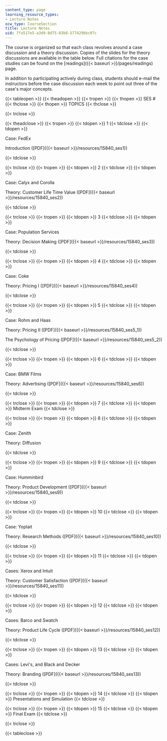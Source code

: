 ```yaml
---
content_type: page
learning_resource_types:
- Lecture Notes
ocw_type: CourseSection
title: Lecture Notes
uid: 7fa517e5-a3d9-8d75-03b8-577429bbc07c
---
```


The course is organized so that each class revolves around a case discussion and a theory discussion. Copies of the slides for the theory discussions are available in the table below. Full citations for the case studies can be found on the [readings]({{< baseurl >}}/pages/readings) page.

In addition to participating actively during class, students should e-mail the instructors before the case discussion each week to point out three of the case's major concepts.

{{< tableopen >}}
{{< theadopen >}}
{{< tropen >}}
{{< thopen >}}
SES #
{{< thclose >}}
{{< thopen >}}
TOPICS
{{< thclose >}}

{{< trclose >}}

{{< theadclose >}}
{{< tropen >}}
{{< tdopen >}}
1
{{< tdclose >}}
{{< tdopen >}}


Case: FedEx

Introduction ([PDF]({{< baseurl >}}/resources/15840_ses1))


{{< tdclose >}}

{{< trclose >}}
{{< tropen >}}
{{< tdopen >}}
2
{{< tdclose >}}
{{< tdopen >}}


Case: Calyx and Corolla

Theory: Customer Life Time Value ([PDF]({{< baseurl >}}/resources/15840_ses2))


{{< tdclose >}}

{{< trclose >}}
{{< tropen >}}
{{< tdopen >}}
3
{{< tdclose >}}
{{< tdopen >}}


Case: Population Services

Theory: Decision Making ([PDF]({{< baseurl >}}/resources/15840_ses3))


{{< tdclose >}}

{{< trclose >}}
{{< tropen >}}
{{< tdopen >}}
4
{{< tdclose >}}
{{< tdopen >}}


Case: Coke

Theory: Pricing I ([PDF]({{< baseurl >}}/resources/15840_ses4))


{{< tdclose >}}

{{< trclose >}}
{{< tropen >}}
{{< tdopen >}}
5
{{< tdclose >}}
{{< tdopen >}}


Case: Rohm and Haas

Theory: Pricing II ([PDF]({{< baseurl >}}/resources/15840_ses5_1))

The Psychology of Pricing ([PDF]({{< baseurl >}}/resources/15840_ses5_2))


{{< tdclose >}}

{{< trclose >}}
{{< tropen >}}
{{< tdopen >}}
6
{{< tdclose >}}
{{< tdopen >}}


Case: BMW Films

Theory: Advertising ([PDF]({{< baseurl >}}/resources/15840_ses6))


{{< tdclose >}}

{{< trclose >}}
{{< tropen >}}
{{< tdopen >}}
7
{{< tdclose >}}
{{< tdopen >}}
Midterm Exam
{{< tdclose >}}

{{< trclose >}}
{{< tropen >}}
{{< tdopen >}}
8
{{< tdclose >}}
{{< tdopen >}}


Case: Zenith

Theory: Diffusion


{{< tdclose >}}

{{< trclose >}}
{{< tropen >}}
{{< tdopen >}}
9
{{< tdclose >}}
{{< tdopen >}}


Case: Humminbird

Theory: Product Development ([PDF]({{< baseurl >}}/resources/15840_ses9))


{{< tdclose >}}

{{< trclose >}}
{{< tropen >}}
{{< tdopen >}}
10
{{< tdclose >}}
{{< tdopen >}}


Case: Yoplait

Theory: Research Methods ([PDF]({{< baseurl >}}/resources/15840_ses10))


{{< tdclose >}}

{{< trclose >}}
{{< tropen >}}
{{< tdopen >}}
11
{{< tdclose >}}
{{< tdopen >}}


Cases: Xerox and Intuit

Theory: Customer Satisfaction ([PDF]({{< baseurl >}}/resources/15840_ses11))


{{< tdclose >}}

{{< trclose >}}
{{< tropen >}}
{{< tdopen >}}
12
{{< tdclose >}}
{{< tdopen >}}


Cases: Barco and Swatch

Theory: Product Life Cycle ([PDF]({{< baseurl >}}/resources/15840_ses12))


{{< tdclose >}}

{{< trclose >}}
{{< tropen >}}
{{< tdopen >}}
13
{{< tdclose >}}
{{< tdopen >}}


Cases: Levi's, and Black and Decker

Theory: Branding ([PDF]({{< baseurl >}}/resources/15840_ses13))


{{< tdclose >}}

{{< trclose >}}
{{< tropen >}}
{{< tdopen >}}
14
{{< tdclose >}}
{{< tdopen >}}
Presentations and Simulation
{{< tdclose >}}

{{< trclose >}}
{{< tropen >}}
{{< tdopen >}}
15
{{< tdclose >}}
{{< tdopen >}}
Final Exam
{{< tdclose >}}

{{< trclose >}}

{{< tableclose >}}